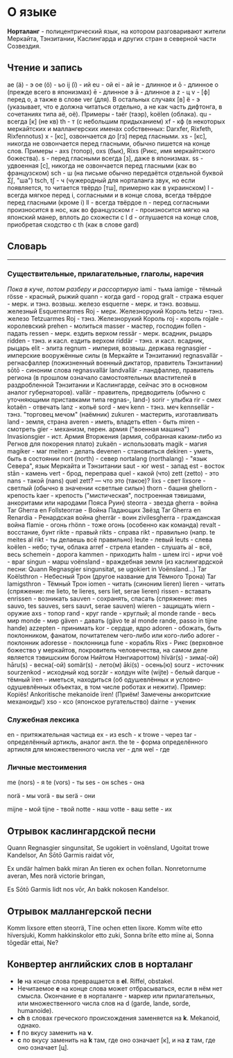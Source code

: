 # О языке
__Норталанг__ - полицентрический язык, на котором разговаривают жители Меркайта, Тэнзитании, Каслингарда и других стран в северной части Созвездия.

## Чтение и запись
ae (ä) - э
oe (ö) - ьо
ij (ï) - ий
eu - ой
ei - ай
ie - длинное и
ō - длинное о (прежде всего в японизмах)
ē - длинное э
ā - длинное а
z - ц
v - [ф] перед o, а также в слове ver (для). В остальных случаях [в]
ë - э (указывает, что e должна читаться отдельно, а не как часть дифтонга, в сочетаниях типа aë, oë). Примеры - taër (таэр), koëlen (облака).
qu - всегда [к] (не кв)
th - т (с небольшим придыханием)
xf - кф (в некоторых меркайтских и маллангерских именах собственных: Darxfer, Rixfeth, Rixfennotus)
x - [кс], озвончается до [гз] перед гласными.
xs - [кс], никогда не озвончается перед гласными, обычно пишется на конце слов. Примеры - axs (топор), oxs (бык), Rixs (Рикс, имя меркайтского божества).
s - перед гласными всегда [з], даже в японизмах.
ss - удвоенная [с], никогда не озвончается перед гласными (как во французском)
sch - ш (на письме обычно передаётся отдельной буквой Ʃʃ, "ша")
tsch, tʃ - ч (чужеродный для норталанга звук, но если появляется, то читается твёрдо [тш], примерно как в украинском)
l - всегда мягкое перед i, согласными и в конце слова, всегда твёрдое перед гласными (кроме i)
ll - всегда твёрдое
n - перед согласными произносится в нос, как во французском
r - произносится мягко на японский манер, вплоть до схожести с l
d - оглушается на конце слов, приобретая сходство с th (как в слове gard)

## Словарь
***
### Существительные, прилагательные, глаголы, наречия
*Пока в куче, потом разберу и рассортирую*
iami - тьма
iamige - тёмный
rösse - красный, рыжий
quann - когда
gard - город
gralt - стража
esquer - мерк. и тэнз. возвыш. железо
esquerne - мерк. и тэнз. возвыш. железный
Esquernearmes Roj - мерк. Железнорукий Король
tetzu - тэнз. железо
Tetzuarmes Roj - тэнз. Железнорукий Король
roj - король
rojale - королевский
prehen - молиться
masser - мастер, господин
follen - падать
ressen - мерк. ездить верхом
ressär - мерк. всадник, рыцарь
ridden - тэнз. и касл. ездить верхом
riddär - тэнз. и касл. всадник, рыцарь
elit - элита
regnum - империя, возвыш. держава
regnasgier - имперские вооружённые силы (в Меркайте и Тэнзитании)
regnasvallär - регнасфаллер (пожизненный военный диктатор, правитель Тэнзитании)
sōtō - синоним слова regnasvallär
landvallär - ландфаллер, правитель региона (в прошлом означало самостоятельных властителей в раздробленной Тэнзитании и Каслингарде, сейчас это в основном аналог губернаторов).
vallär - правитель, предводитель (обычно с уточняющими приставками типа regnas-, land-)
sorir - улыбка
rir - смех
kotaën - отвечать
lanz - копьё
sord - меч
kenn - тэнз. меч
kennsellär - тэнз. "торговец мечом" (наёмник)
zukuren - мастерить, изготавливать
land - земля, страна
averen - иметь, владеть
etten - быть
miren - смотреть
gier - механизм, перен. армия ("военная машина")
Invasionsgier - ист. Армия Вторжения (армия, собранная каким-либо из Регнов для покорения плато)
zukaën - использовать
magik - магия
magiker - маг
meiten - делать
devenen - становиться
dekiren - уметь, быть в состоянии
nort (north) - север
nortalang (northalang) - "язык Севера", язык Меркайта и Тэнзитании
saut - юг
west - запад
est - восток
stān - камень
vert - брод, переправа
quel - какой (что)
zett (zetto) - это
nans - такой
(nans) quel zett? — что это (такое)?
lixs - свет
lixsore - светлый (обычно в значении «светлые силы»)
thorn - башня
ghellorn - крепость
kaer - крепость ("мистическая", построенная тэвишами, анкоритами или народами Пояса Руин)
steorra - звезда
gherra - война
Tar Gherra en Follsteorrae - Война Падающих Звёзд
Tar Gherra en Renardia - Ренардская война
gherrär - воин
zivilesgherra - гражданская война
flamie - огонь
rhönn - тоже огонь (особенно как команда)
revalt - восстание, бунт
rikte - правый
rikts - справа
rikt - правильно (напр. te meites al rikt - ты делаешь всё правильно)
leute - левый
leuts - слева
koëlen - небо; тучи, облака
arref - стрела
etanden - слушать
al - всё, весь
schemein - дорога
kammen - приходить
halm - шлем
irci - ирчи
voë - враг
singun - марш
voënsland - враждебная земля (из каслингардской песни: Quann Regnasgier singunsitat, se ugokiert in Voënsland...)
Tar Koëlsthron - Небесный Трон (другое название для Тёмного Трона)
Tar Iamigsthron - Тёмный Трон
iomen - читать (синоним lieren)
lieren - читать (спряжение: me lieto, te lieres, sers liet, serae lieren)
rissen - вставать
enrissen - возникать
sauven - сохранять, спасать (спряжение: mes sauvo, tes sauves, sers sauvt, serae sauven)
wieren - защищать
wiern - оружие
axs - топор
rand - круг
rande - круглый; al monde rande - весь мир
monde - мир
gäven - давать (gävo te al monde rande, passo in tijne hande)
azzepten - принимать
kor - сердце, ядро
adoren - обожать, быть поклонником, фанатом, почитателем чего-либо или кого-либо
adorer - поклонник
adoresse - поклонница
fune - корабль
Rixs - Рикс (верховное божество у меркайтов, покровитель человечества, на самом деле является тэвишским богом Нийтом Нэнгиароттом)
hïvär(s) - зима(-ой)
hāru(s) - весна(-ой)
somär(s) - лето(м)
āki(s) - осень(ю)
sourz - источник
sourzenkod - исходный код
sorzär - колдун
wïte (wijte) - белый
darque - тёмный
ïren - иметься, находиться (об одушевлённых и условно-одушевлённых объектах, в том числе роботах и нежити). Пример: Kopiës! Ankoritische mekanoide ïren! (Приём! Замечены анкоритские механоиды!)
xso - ксо (японское ругательство)
dairne - ученик

### Служебная лексика

en - притяжательная частица
ex - из
esch - к
trowe - через
tar - определённый артикль, аналог англ. the
te - форма определённого артикля для множественного числа
ver - для
wel - где

### Личные местоимения

me (nors) - я
te (vors) - ты
ses - он
sches - она

norä - мы
vorä - вы
serä - они

mijne - мой
tijne - твой
notte - наш
votte - ваш
sette - их

## Отрывок каслингардской песни

Quann Regnasgier singunsitat,
Se ugokiert in voënsland,
Ugoitat trowe Kandelsor,
An Sōtō Garmis raidat vōr,

Ex undär halmen bakk miran
An tieren ex ochen follan.
Nonretornume averan,
Mes norä victorie bringan,

Es Sōtō Garmis lidt nos vōr,
An bakk nokosen Kandelsor.

## Отрывок маллангерской песни
Komm lixsore etten steorrä,
Tïne ochen etten lixore.
Komm wïte etto hïversjuki,
Komm hakkinskolor etto zuki,
Sonna brïte etto mïne ai,
Sonna tōgedär ettai,
Ne?

## Конвертер английских слов в норталанг
* __le__ на конце слова превращается в __el__. Riffel, obstakel.
* Нечитаемое __e__ на конце слова может отбрасываться, если в нём нет смысла. Окончание e в норталанге - маркер или прилагательных, или множественного числа слов на d (garde, lande, sorde, humanoide).
* __ch__ в словах греческого происхождения заменяется на __k__. Mekanoid, однако.
* __f__ по вкусу заменить на __v__.
* __c__ по вкусу заменить на __k__ там, где оно означает [к], и на __z__ там, где оно означает [ц].
